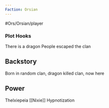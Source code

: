 ```yaml
---
Faction: Orsian
---
```

#Ors/Orsian/player 

### Plot Hooks
There is a dragon
People escaped the clan
## Backstory
Born in random clan, dragon killed clan, now here
## Power
Thelxiepeia
[[Nixie]]
Hypnotization
